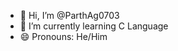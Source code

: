 - 👋 Hi, I’m @ParthAg0703
- 🌱 I’m currently learning C Language
- 😄 Pronouns: He/Him

<!---
ParthAg0703/ParthAg0703 is a ✨ special ✨ repository because its `README.md` (this file) appears on your GitHub profile.
You can click the Preview link to take a look at your changes.
--->

